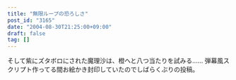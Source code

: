 ```yaml
---
title: "無限ループの恐ろしさ"
post_id: "3165"
date: "2004-08-30T21:25:00+09:00"
draft: false
tag: []
---
```



そして紫にズタボロにされた魔理沙は、橙へと八つ当たりを試みる…… 弾幕風スクリプト作ってる間お絵かき封印していたのでしばらくぶりの投稿。
